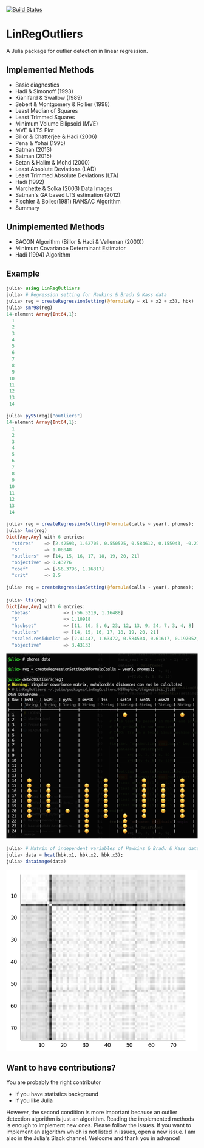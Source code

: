 [![Build Status](https://travis-ci.org/jbytecode/LinRegOutliers.svg?branch=master)](https://travis-ci.org/jbytecode/LinRegOutliers)

# LinRegOutliers

A Julia package for outlier detection in linear regression.

## Implemented Methods
- Basic diagnostics
- Hadi & Simonoff (1993)
- Kianifard & Swallow (1989)
- Sebert & Montgomery & Rollier (1998)
- Least Median of Squares
- Least Trimmed Squares 
- Minimum Volume Ellipsoid (MVE)
- MVE & LTS Plot 
- Billor & Chatterjee & Hadi (2006)
- Pena & Yohai (1995)
- Satman (2013)
- Satman (2015)
- Setan & Halim & Mohd (2000)
- Least Absolute Deviations (LAD)
- Least Trimmed Absolute Deviations (LTA)
- Hadi (1992)
- Marchette & Solka (2003) Data Images
- Satman's GA based LTS estimation (2012)
- Fischler & Bolles(1981) RANSAC Algorithm
- Summary


## Unimplemented Methods
- BACON Algorithm (Billor & Hadi & Velleman (2000))
- Minimum Covariance Determinant Estimator
- Hadi (1994) Algorithm


## Example

```julia
julia> using LinRegOutliers
julia> # Regression setting for Hawkins & Bradu & Kass data
julia> reg = createRegressionSetting(@formula(y ~ x1 + x2 + x3), hbk)
julia> smr98(reg)
14-element Array{Int64,1}:
  1
  2
  3
  4
  5
  6
  7
  8
  9
 10
 11
 12
 13
 14
```


```julia
julia> py95(reg)["outliers"]
14-element Array{Int64,1}:
  1
  2
  3
  4
  5
  6
  7
  8
  9
 10
 11
 12
 13
 14

```


```julia
julia> reg = createRegressionSetting(@formula(calls ~ year), phones);
julia> lms(reg)
Dict{Any,Any} with 6 entries:
  "stdres"    => [2.42593, 1.62705, 0.550525, 0.584612, 0.155943, -0.272726, -0.608843, -1.03751, -0.448118, -0.228929  …  93.4182, 96.9692, 112.552, 127.209, 147.419, 174.108…
  "S"         => 1.08048
  "outliers"  => [14, 15, 16, 17, 18, 19, 20, 21]
  "objective" => 0.43276
  "coef"      => [-56.3796, 1.16317]
  "crit"      => 2.5 
```


```julia
julia> reg = createRegressionSetting(@formula(calls ~ year), phones);

julia> lts(reg)
Dict{Any,Any} with 6 entries:
  "betas"            => [-56.5219, 1.16488]
  "S"                => 1.10918
  "hsubset"          => [11, 10, 5, 6, 23, 12, 13, 9, 24, 7, 3, 4, 8]
  "outliers"         => [14, 15, 16, 17, 18, 19, 20, 21]
  "scaled.residuals" => [2.41447, 1.63472, 0.584504, 0.61617, 0.197052, -0.222066, -0.551027, -0.970146, -0.397538, -0.185558  …  91.0312, 94.4889, 109.667, 123.943, 143.629, …
  "objective"        => 3.43133
```  

![detectOutliersImage](https://github.com/jbytecode/jbytecode/blob/master/images/detectoutliers.png)




```julia
julia> # Matrix of independent variables of Hawkins & Bradu & Kass data
julia> data = hcat(hbk.x1, hbk.x2, hbk.x3);
julia> dataimage(data)
``` 

![detectOutliersImage](https://github.com/jbytecode/jbytecode/blob/master/images/dataimages.png)

## Want to have contributions?
You are probably the right contributor

- If you have statistics background
- If you like Julia

However, the second condition is more important because an outlier detection algorithm is just an algorithm. Reading the implemented methods is enough to implement new ones. Please follow the issues. If you want to implement an algorithm which is not listed in issues, open a new issue. I am also in the Julia's Slack channel. Welcome and thank you in advance!
